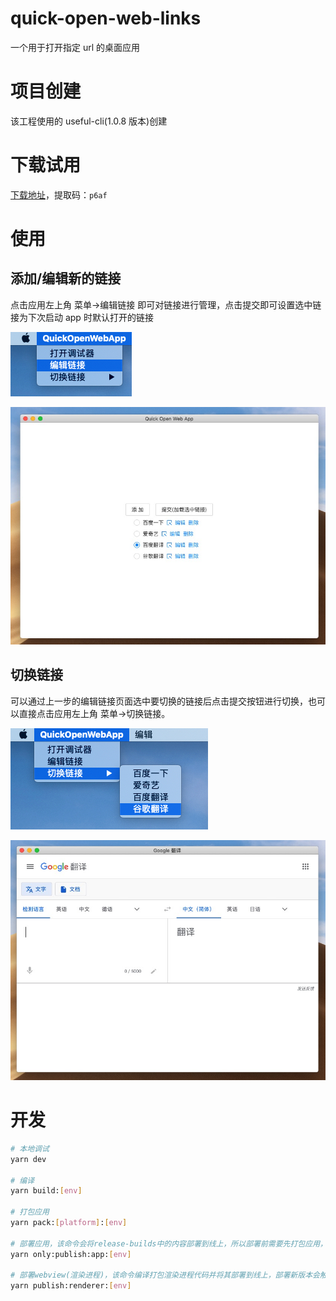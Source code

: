 # quick-open-web-links

一个用于打开指定 url 的桌面应用

# 项目创建

该工程使用的 useful-cli(1.0.8 版本)创建

# 下载试用

[下载地址](https://pan.baidu.com/s/12wbHFl6nkS8_xiAPQ5HH7Q)，提取码：`p6af`

# 使用

## 添加/编辑新的链接

点击应用左上角 菜单->编辑链接 即可对链接进行管理，点击提交即可设置选中链接为下次启动 app 时默认打开的链接

![](./readme-assets/edit-links-menu.jpg)

![](./readme-assets/edit-links.jpg)

## 切换链接

可以通过上一步的编辑链接页面选中要切换的链接后点击提交按钮进行切换，也可以直接点击应用左上角 菜单->切换链接。

![](./readme-assets/switch-link-menu.jpg)

![](./readme-assets/show-link.jpg)

# 开发

```bash
# 本地调试
yarn dev

# 编译
yarn build:[env]

# 打包应用
yarn pack:[platform]:[env]

# 部署应用，该命令会将release-builds中的内容部署到线上，所以部署前需要先打包应用，部署新版本会触发应用更新
yarn only:publish:app:[env]

# 部署webview(渲染进程)，该命令编译打包渲染进程代码并将其部署到线上，部署新版本会触发热更新
yarn publish:renderer:[env]
```
